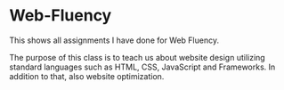 # Web-Fluency
This shows all assignments I have done for Web Fluency. 

The purpose of this class is to teach us about website design utilizing standard languages such as HTML, CSS, JavaScript and Frameworks. In addition to that, also website optimization. 
